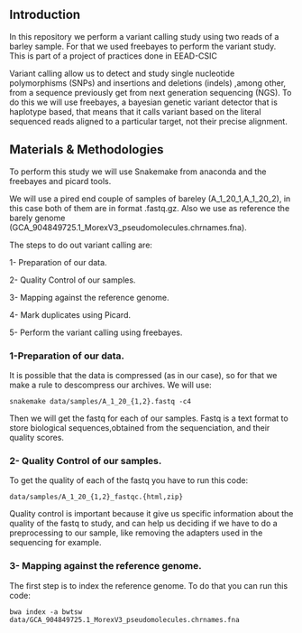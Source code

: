 ## Introduction


In this repository we perform a variant calling study using two reads of a barley sample. For that we used freebayes to perform the variant study. 
This is part of a project of practices done in EEAD-CSIC 

Variant calling allow us to detect and study single nucleotide polymorphisms (SNPs) and insertions and deletions (indels) ,among other, from a sequence previously get from next generation sequencing (NGS). To do this we will use freebayes, a bayesian genetic variant detector that is haplotype based, that means that it calls variant based on the literal sequenced reads aligned to a particular target, not their precise alignment.


## Materials & Methodologies


To perform this study we will use Snakemake from anaconda and the freebayes and picard tools. 

We will use a pired end couple of samples of bareley (A_1_20_1,A_1_20_2), in this case both of them are in format .fastq.gz. Also we use as reference the barely genome (GCA_904849725.1_MorexV3_pseudomolecules.chrnames.fna).


The steps to do out variant calling are:

  1- Preparation of our data.

  2- Quality Control of our samples.

  3- Mapping against the reference genome.
  
  4- Mark duplicates using Picard.

  5- Perform the variant calling using freebayes. 
  

  ### 1-Preparation of our data.

 
It is possible that the data is compressed (as in our case), so for that we make a rule to descompress our archives. We will use:
  ```
  snakemake data/samples/A_1_20_{1,2}.fastq -c4
  ```
Then we will get the fastq for each of our samples. Fastq is a text format to store biological sequences,obtained from the sequenciation, and their quality scores. 


### 2- Quality Control of our samples.


To get the quality of each of the fastq you have to run this code:
```
data/samples/A_1_20_{1,2}_fastqc.{html,zip}
```
Quality control is important because it give us specific information about the quality of the fastq to study, and can help us deciding if we have to do a preprocessing to our sample, like removing the adapters used in the sequencing for example.


### 3- Mapping against the reference genome.

The first step is to index the reference genome. To do that you can run this code: 
```
bwa index -a bwtsw data/GCA_904849725.1_MorexV3_pseudomolecules.chrnames.fna
```




